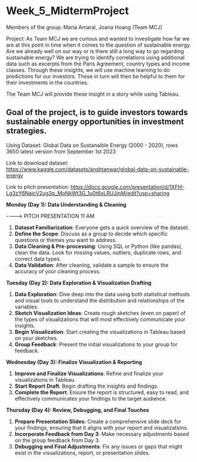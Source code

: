 # Week_5_MidtermProject

Members of the group: Maria Amaral, Joana Hoang (Team MCJ)

Project: 
As Team MCJ we are curious and wanted to investigate how far we are at this point in time when it comes to the question of sustainable energy. 
Are we already well on our way or is there still a long way to go regarding sustainable energy? We are trying to identify correlations using additional data such as excerpts from the Paris Agreement, country types and income classes. Through these insights, we will use machine learning to do predictions for our investors. These in turn will then be helpful to them for their investments in the countries. 

The Team MCJ will provide these insight in a story while using Tableau.

## Goal of the project, is to guide investors towards sustainable energy opportunities in investment strategies.

Using Dataset: Global Data on Sustanaible Energy (2000 - 2020), rows 3650
latest version from September 1st 2023

Link to download dataset: https://www.kaggle.com/datasets/anshtanwar/global-data-on-sustainable-energy

Link to pitch presentation: https://docs.google.com/presentation/d/1XFH-Lg3zY6NaicV2ug3q_MoNkWt3G_1u0t6xLRUJjnM/edit?usp=sharing


**Monday (Day 1): Data Understanding & Cleaning**

----> PITCH PRESENTATION 11 AM
  
1. **Dataset Familiarization**: Everyone gets a quick overview of the dataset.
2. **Define the Scope**: Discuss as a group to decide which specific questions or themes you want to address.
3. **Data Cleaning & Pre-processing**: Using SQL or Python (like pandas), clean the data. Look for missing values, outliers, duplicate rows, and correct data types.
4. **Data Validation**: After cleaning, validate a sample to ensure the accuracy of your cleaning process.

**Tuesday (Day 2): Data Exploration & Visualization Drafting**

1. **Data Exploration**: Dive deep into the data using both statistical methods and visual tools to understand the distribution and relationships of the variables.
2. **Sketch Visualization Ideas**: Create rough sketches (even on paper) of the types of visualizations that will most effectively communicate your insights.
3. **Begin Visualization**: Start creating the visualizations in Tableau based on your sketches.
4. **Group Feedback**: Present the initial visualizations to your group for feedback.

**Wednesday (Day 3): Finalize Visualization & Reporting**

1. **Improve and Finalize Visualizations**: Refine and finalize your visualizations in Tableau.
2. **Start Report Draft**: Begin drafting the insights and findings.
3. **Complete the Report**: Ensure the report is structured, easy to read, and effectively communicates your findings to the target audience.

**Thursday (Day 4): Review, Debugging, and Final Touches**

1. **Prepare Presentation Slides**: Create a comprehensive slide deck for your findings, ensuring that it aligns with your report and visualizations.
2. **Incorporate Feedback from Day 3**: Make necessary adjustments based on the group feedback from Day 3.
3. **Debugging and Final Adjustments**: Fix any issues or gaps that might exist in the visualizations, report, or presentation slides.
